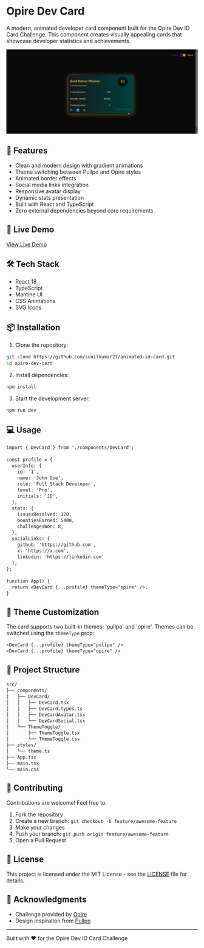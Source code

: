 # Opire Dev Card

A modern, animated developer card component built for the Opire Dev ID Card Challenge. This component creates visually appealing cards that showcase developer statistics and achievements.

![Dev Card Preview](demo.gif)

## 🌟 Features

- Clean and modern design with gradient animations
- Theme switching between Pullpo and Opire styles
- Animated border effects
- Social media links integration
- Responsive avatar display
- Dynamic stats presentation
- Built with React and TypeScript
- Zero external dependencies beyond core requirements

## 🚀 Live Demo

<a href="https://animated-id-card.vercel.app/" target="_blank">View Live Demo</a>

## 🛠️ Tech Stack

- React 18
- TypeScript
- Mantine UI
- CSS Animations
- SVG Icons

## 📦 Installation

1. Clone the repository:
```bash
git clone https://github.com/sunilkumar27/animated-id-card.git
cd opire-dev-card
```

2. Install dependencies:
```bash
npm install
```

3. Start the development server:
```bash
npm run dev
```

## 💻 Usage

```tsx
import { DevCard } from './components/DevCard';

const profile = {
  userInfo: {
    id: '1',
    name: 'John Doe',
    role: 'Full Stack Developer',
    level: 'Pro',
    initials: 'JD',
  },
  stats: {
    issuesResolved: 120,
    bountiesEarned: 5400,
    challengesWon: 8,
  },
  socialLinks: {
    github: 'https://github.com',
    x: 'https://x.com',
    linkedin: 'https://linkedin.com'
  },
};

function App() {
  return <DevCard {...profile} themeType="opire" />;
}
```

## 🎨 Theme Customization

The card supports two built-in themes: 'pullpo' and 'opire'. Themes can be switched using the `themeType` prop:

```tsx
<DevCard {...profile} themeType="pullpo" />
<DevCard {...profile} themeType="opire" />
```

## 📁 Project Structure

```
src/
├── components/
│   ├── DevCard/
│   │   ├── DevCard.tsx
│   │   ├── DevCard.types.ts
│   │   ├── DevCardAvatar.tsx
│   │   └── DevCardSocial.tsx
│   └── ThemeToggle/
│       ├── ThemeToggle.tsx
│       └── ThemeToggle.css
├── styles/
│   └── theme.ts
├── App.tsx
├── main.tsx
└── main.css
```

## 🤝 Contributing

Contributions are welcome! Feel free to:

1. Fork the repository
2. Create a new branch: `git checkout -b feature/awesome-feature`
3. Make your changes
4. Push your branch: `git push origin feature/awesome-feature`
5. Open a Pull Request

## 📄 License

This project is licensed under the MIT License - see the [LICENSE](LICENSE) file for details.

## 🙏 Acknowledgments

- Challenge provided by [Opire](https://opire.dev)
- Design inspiration from [Pullpo](https://pullpo.io/products/devcard)

---
Built with ❤️ for the Opire Dev ID Card Challenge
